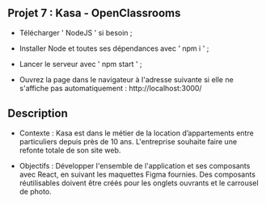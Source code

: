 ## Projet 7 : Kasa - OpenClassrooms

+ Télécharger ' NodeJS ' si besoin ;

+ Installer Node et toutes ses dépendances avec ' npm i ' ;

+ Lancer le serveur avec ' npm start ' ;

+ Ouvrez la page dans le navigateur à l'adresse suivante si elle ne s'affiche pas automatiquement : http://localhost:3000/

## Description

+ Contexte :
Kasa est dans le métier de la location d’appartements entre particuliers depuis près de 10 ans. L'entreprise souhaite faire une refonte totale de son site web.

+ Objectifs :
Développer l'ensemble de l'application et ses composants avec React, en suivant les maquettes Figma fournies. Des composants réutilisables doivent être créés pour les onglets ouvrants et le carrousel de photo.
